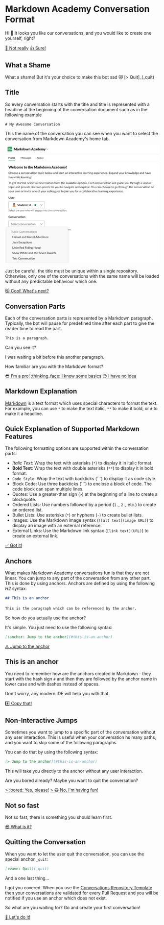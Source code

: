 # Markdown Academy Conversation Format

Hi :wave: It looks you like our conversations, and you would like to create one yourself, right?

[:no_good: Not really](#what-a-shame) [:+1: Sure!](#title)


## What a Shame
What a shame! But it's your choice to make this bot sad :crying_cat_face:
[> Quit]_(_quit)

## Title
So every conversation starts with the title and title is represented with a headline at the beginning of the conversation document such as in the following example

```
# My Awesome Conversation
```

This the name of the conversation you can see when you want to select the conversation from Markdown Academy's home tab.

![Conversation Selection](https://raw.githubusercontent.com/markdown-academy/conversations-template/main/images/select-conversation.png)

Just be careful, the title must be unique within a single repository. Otherwise, only one of the conversations with the same name will be loaded without any predictable behaviour which one.

[:heart_eyes_cat: Cool! What's next?](#conversation-parts)

## Conversation Parts

Each of the conversation parts is represented by a Markdown paragraph. Typically, the bot will pause for predefined time after each part to give the reader time to read the part.

```markdown
This is a paragraph.
```

Can you see it?

I was waiting a bit before this another paragraph.

How familiar are you with the Markdown format?

[:sunglasses: I'm a pro!](#quick-explanation-of-supported-markdown-features) [:thinking_face: I know some basics](#quick-explanation-of-supported-markdown-features) [:no_mouth: I have no idea](#markdown-explanation)

## Markdown Explanation

[Markdown](https://www.markdownguide.org) is a text format which uses special characters to format the text. For example, you can use `*` to make the text italic, `**` to make it bold, or `#` to make it a headline.

## Quick Explanation of Supported Markdown Features

The following formatting options are supported within the conversation parts:

- *Italic Text*: Wrap the text with asterisks (`*`) to display it in italic format.
- **Bold Text**: Wrap the text with double asterisks (`**`) to display it in bold format.
- `Code Style`: Wrap the text with backticks (`\``) to display it as code style.
- Block Code: Use three backticks (```) to enclose a block of code. The code block can span multiple lines.
- Quotes: Use a greater-than sign (`>`) at the beginning of a line to create a blockquote.
- Ordered Lists: Use numbers followed by a period (`1.`, `2.`, etc.) to create an ordered list.
- Bullet Lists: Use asterisks (`*`) or hyphens (`-`) to create bullet lists.
- Images: Use the Markdown image syntax (`![alt text](image URL)`) to display an image with an external reference.
- External Links: Use the Markdown link syntax (`[link text](URL)`) to create an external link.

[:white_check_mark: Got it!](#anchors)

## Anchors

What makes Markdown Academy conversations fun is that they are not linear. You can jump to any part of the conversation from any other part. This is done by using anchors. Anchors are defined by using the following _H2_ syntax:

```markdown
## This is an anchor

This is the paragraph which can be referenced by the anchor.
```

So how do you actually use the anchor?

It's simple. You just need to use the following syntax:

```markdown
[:anchor: Jump to the anchor](#this-is-an-anchor)
```

[:anchor: Jump to the anchor](#this-is-an-anchor)

## This is an anchor

You need to remember how are the anchors created in Markdown - they start with the hash sign `#` and then they are followed by the anchor name in lower case and with dashes instead of spaces.

Don't worry, any modern IDE will help you with that.

[:hash: Copy that!](#non-interactive-jumps)

## Non-Interactive Jumps

Sometimes you want to jump to a specific part of the conversation without any user interaction. This is useful when your conversation hs many paths, and you want to skip some of the following paragraphs.

You can do that by using the following syntax:

```markdown
[> Jump to the anchor](#this-is-an-anchor)
```

This will take you directly to the anchor without any user interaction.

Are you bored already? Maybe you want to quit the conversation?

[> :bored: Yes, please!](#not-so-fast) [> :smiley: No, I'm having fun!](#quitting-the-conversation)

## Not so fast

Not so fast, there is something you should learn first.

[:sunglasses: What is it?](#quitting-the-conversation)

## Quitting the Conversation

When you want to let the user quit the conversation, you can use the special anchor `_quit`:

```markdown
[:wave: Quit](_quit)
```

And a one last thing...

I got you covered. When you use the [Conversations Repository Template](https://github.com/markdown-academy/conversations-template) then your conversations are validated for every Pull Request and you will be notified if you use an anchor which does not exist.

So what are you waiting for? Go and create your first conversation!

[:rocket: Let's do it!](_quit)